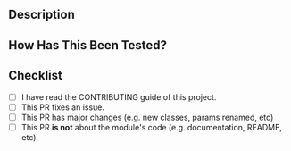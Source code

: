 ## Description

<!---- What does this Pull request do, does it fix any issues? ----->


## How Has This Been Tested?

<!---- How did you test these changes? or have they even been tested at all? ----->

## Checklist

<!---- Put an x inside [ ] to check it, like so: [x] ----->

- [ ] I have read the CONTRIBUTING guide of this project.
- [ ] This PR fixes an issue.
- [ ] This PR has major changes (e.g. new classes, params renamed, etc)
- [ ] This PR **is not** about the module's code (e.g. documentation, README, etc)
